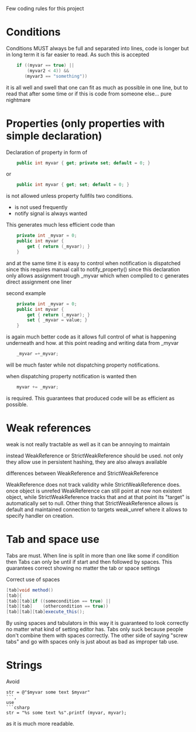 Few coding rules for this project

# Conditions

Conditions MUST always be full and separated into lines, code is longer
but in long term it is far easier to read. As such this is accepted
```csharp
	if ((myvar == true) ||
	    (myvar2 < 4)) &&
	   (myvar3 == "something"))
```

it is all well and swell that one can fit as much as possible in one 
line, but to read that after some time or if this is code from someone
else... pure nightmare




# Properties (only properties with simple declaration)

Declaration of property in form of 
```csharp
    public int myvar { get; private set; default = 0; }
```
or
```csharp
    public int myvar { get; set; default = 0; }
```
is not allowed unless property fullfils two conditions. 
- is not used frequently
- notify signal is always wanted

This generates much less efficient code than
```csharp
    private int _myvar = 0;
    public int myvar {
        get { return (_myvar); }
    }
```
and at the same time it is easy to control when notification is 
dispatched since this requires manual call to notify_property()
since this declaration only allows assignment trough _myvar which
when compiled to c generates direct assignment one liner

second example
```csharp
	private int _myvar = 0;
	public int myvar {
		get { return (_myvar); }
		set { _myvar = value; }
	}
```
is again much better code as it allows full control of what is 
happening underneath and how. at this point reading and writing
data from _myvar 
```csharp
	_myvar =+_myvar;
```
will be much faster while not dispatching property notifications.

when dispatching property notification is wanted then
```csharp
	myvar += _myvar;
```
is required. This guarantees that produced code will be as 
efficient as possible.




# Weak references

weak is not really tractable as well as it can be annoying to
maintain

instead WeakReference<T> or StrictWeakReference<T> should be
used. not only they allow use in persistent hashing, they are
also always available

differences between WeakReference<T> and StrictWeakReference<T>

WeakReference does not track validity while StrictWeakReference
does. once object is unrefed WeakReference can still point at
now non existent object, while StrictWeakReference tracks that
and at that point its "target" is automatically set to null.
Other thing that StrictWeakReference allows is default and 
maintained connection to targets weak_unref where it allows to
specify handler on creation.




# Tab and space use

Tabs are must. When line is split in more than one like some if
condition then Tabs can only be until if start and then followed
by spaces. This guarantees correct showing no matter the tab or
space settings

Correct use of spaces
```csharp
[tab]void method()
[tab]{
[tab][tab]if ((somecondition == true) ||
[tab][tab]    (othercondition == true))
[tab][tab][tab]execute_this();
```

By using spaces and tabulators in this way it is guaranteed to look
correctly no matter what kind of setting editor has. Tabs only suck
because people don't combine them with spaces correctly. The other
side of saying "screw tabs" and go with spaces only is just about
as bad as improper tab use.


# Strings

Avoid
```
str = @"$myvar some text $myvar"
```,
use
```csharp
str = "%s some text %s".printf (myvar, myvar);
```

as it is much more readable.
